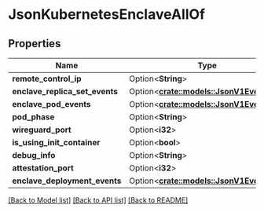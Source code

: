 # JsonKubernetesEnclaveAllOf

## Properties

Name | Type | Description | Notes
------------ | ------------- | ------------- | -------------
**remote_control_ip** | Option<**String**> |  | [optional]
**enclave_replica_set_events** | Option<[**crate::models::JsonV1EventList**](json_V1EventList.md)> |  | [optional]
**enclave_pod_events** | Option<[**crate::models::JsonV1EventList**](json_V1EventList.md)> |  | [optional]
**pod_phase** | Option<**String**> |  | [optional]
**wireguard_port** | Option<**i32**> |  | [optional]
**is_using_init_container** | Option<**bool**> |  | [optional]
**debug_info** | Option<**String**> |  | [optional]
**attestation_port** | Option<**i32**> |  | [optional]
**enclave_deployment_events** | Option<[**crate::models::JsonV1EventList**](json_V1EventList.md)> |  | [optional]

[[Back to Model list]](../README.md#documentation-for-models) [[Back to API list]](../README.md#documentation-for-api-endpoints) [[Back to README]](../README.md)



